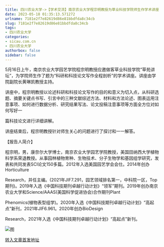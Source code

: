 ```yaml
---
title: 四川农业大学->【学术交流】南京农业大学程宗明教授为草业科技学院师生作学术讲座 | sicau.com.cn
date: 2023-05-18 01:35:13.571272
urlname: 7181e2f7e82619d86e81bbdfda8c34cb
slug: 7181e2f7e82619d86e81bbdfda8c34cb
tags: 
- 四川农业大学
categories:
- sicau.com.cn
- 四川农业大学
authorbox: false
sidebar: false
---
```

5月16日上午，南京农业大学园艺学院程宗明教授应邀做客草业科技学院“草苑讲坛”，为学院师生作了题为“科研和科技论文写作全程剖析”的学术讲座。讲座由学院副院长黄琳凯教授主持。

讲座中，程宗明教授以论述科研和科技论文写作的目的和意义为切入点，从科研选题、摘要关键点书写、引言中的三种文献综述方法、材料和方法论述、图表运用注意事项、如何进行数据分析、研究结果写法、论文投稿注意事项等方面全方位对如何写好一
<!--more-->
篇科技论文进行详细讲解。

讲座结束后，程宗明教授针对师生关心的问题进行了探讨和一一解答。

【报告人简介】

程宗明，男，康奈尔大学博士，南京农业大学园艺学院教授，美国田纳西大学植物科学系荣退教授。从事园林植物育种、生物技术、分子生物学和基因组学研究，发表和共同发表SCI论文150多篇。2012年入选美国园艺学会会仕。2014年创办Horticulture

Research，并任主编。(2021年JIF7.291，园艺领域排名第一，中科院一区，Top期刊)。2019年入选《中国科技期刊卓越行动计划》“领军”期刊。2019年创办南京农业大学和Science/AAAS(美国科学促进协会)合作期刊Plant

Phenomics(植物表型组学)。2020年入选《中国科技期刊卓越行动计划》“高起点”新刊，2021年JIF6.961。2020年创办BioDesign

Research，2021年入选《中国科技期刊卓越行动计划》“高起点”新刊。

![图](https://news.sicau.edu.cn/__local/E/88/6C/14A4CB1A3FF0FF0C4BB8AE4560C_B10D97BE_601A9.jpg)

[转入文章首发地址](https://news.sicau.edu.cn/info/1078/72245.htm)